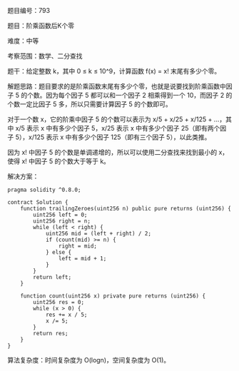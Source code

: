 题目编号：793

题目：阶乘函数后K个零

难度：中等

考察范围：数学、二分查找

题干：给定整数 k，其中 0 ≤ k ≤ 10^9，计算函数 f(x) = x! 末尾有多少个零。

解题思路：题目要求的是阶乘函数末尾有多少个零，也就是说要找到阶乘函数中因子 5 的个数。因为每个因子 5 都可以和一个因子 2 相乘得到一个 10，而因子 2 的个数一定比因子 5 多，所以只需要计算因子 5 的个数即可。

对于一个数 x，它的阶乘中因子 5 的个数可以表示为 x/5 + x/25 + x/125 + ...，其中 x/5 表示 x 中有多少个因子 5，x/25 表示 x 中有多少个因子 25（即有两个因子 5），x/125 表示 x 中有多少个因子 125（即有三个因子 5），以此类推。

因为 x! 中因子 5 的个数是单调递增的，所以可以使用二分查找来找到最小的 x，使得 x! 中因子 5 的个数大于等于 k。

解决方案：

```
pragma solidity ^0.8.0;

contract Solution {
    function trailingZeroes(uint256 n) public pure returns (uint256) {
        uint256 left = 0;
        uint256 right = n;
        while (left < right) {
            uint256 mid = (left + right) / 2;
            if (count(mid) >= n) {
                right = mid;
            } else {
                left = mid + 1;
            }
        }
        return left;
    }

    function count(uint256 x) private pure returns (uint256) {
        uint256 res = 0;
        while (x > 0) {
            res += x / 5;
            x /= 5;
        }
        return res;
    }
}
```

算法复杂度：时间复杂度为 O(logn)，空间复杂度为 O(1)。
